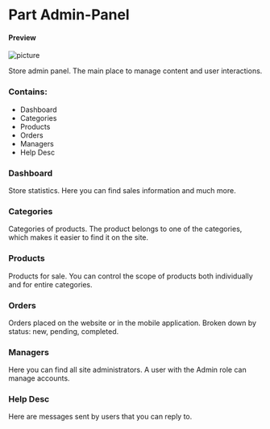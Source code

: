 Part Admin-Panel
===================

#### Preview

![picture](/km-shop/data/backend/Screenshot_2022-11-18_at_00.30.57.png)

Store admin panel. The main place to manage content and user interactions.

### Contains:
* Dashboard
* Categories
* Products
* Orders
* Managers
* Help Desc

### Dashboard

Store statistics. Here you can find sales information and much more.

### Categories

Categories of products. The product belongs to one of the categories, which makes it easier to find it on the site.

### Products

Products for sale. You can control the scope of products both individually and for entire categories.

### Orders

Orders placed on the website or in the mobile application. Broken down by status: new, pending, completed.

### Managers

Here you can find all site administrators. A user with the Admin role can manage accounts.

### Help Desc

Here are messages sent by users that you can reply to.
